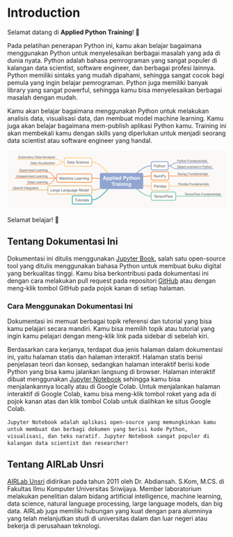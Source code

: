 # Introduction

Selamat datang di **Applied Python Training**! 👋

Pada pelatihan penerapan Python ini, kamu akan belajar bagaimana menggunakan Python untuk menyelesaikan berbagai masalah yang ada di dunia nyata. Python adalah bahasa pemrograman yang sangat populer di kalangan data scientist, software engineer, dan berbagai profesi lainnya. Python memiliki sintaks yang mudah dipahami, sehingga sangat cocok bagi pemula yang ingin belajar pemrograman. Python juga memiliki banyak library yang sangat powerful, sehingga kamu bisa menyelesaikan berbagai masalah dengan mudah.

Kamu akan belajar bagaimana menggunakan Python untuk melakukan analisis data, visualisasi data, dan membuat model machine learning. Kamu juga akan belajar bagaimana mem-publish aplikasi Python kamu. Training ini akan membekali kamu dengan skills yang diperlukan untuk menjadi seorang data scientist atau software engineer yang handal.

![Mind Map](./images/mindmap_training.png)

Selamat belajar! 🚀

## Tentang Dokumentasi Ini

Dokumentasi ini ditulis menggunakan [Jupyter Book](https://jupyterbook.org/), salah satu open-source tool yang ditulis menggunakan bahasa Python untuk membuat buku digital yang berkualitas tinggi. Kamu bisa berkontribusi pada dokumentasi ini dengan cara melakukan pull request pada repositori [GitHub](https://github.com/airlab-unsri/applied-python-training) atau dengan meng-klik tombol GitHub pada pojok kanan di setiap halaman.

### Cara Menggunakan Dokumentasi Ini

Dokumentasi ini memuat berbagai topik referensi dan tutorial yang bisa kamu pelajari secara mandiri. Kamu bisa memilih topik atau tutorial yang ingin kamu pelajari dengan meng-klik link pada sidebar di sebelah kiri.

Berdasarkan cara kerjanya, terdapat dua jenis halaman dalam dokumentasi ini, yaitu halaman statis dan halaman interaktif. Halaman statis berisi penjelasan teori dan konsep, sedangkan halaman interaktif berisi kode Python yang bisa kamu jalankan langsung di browser. Halaman interaktif dibuat menggunakan [Jupyter Notebook](https://jupyter.org/) sehingga kamu bisa menjalankannya locally atau di Google Colab. Untuk menjalankan halaman interaktif di Google Colab, kamu bisa meng-klik tombol roket yang ada di pojok kanan atas dan klik tombol Colab untuk dialihkan ke situs Google Colab.

```{note}
Jupyter Notebook adalah aplikasi open-source yang memungkinkan kamu untuk membuat dan berbagi dokumen yang berisi kode Python, visualisasi, dan teks naratif. Jupyter Notebook sangat populer di kalangan data scientist dan researcher!
```

## Tentang AIRLab Unsri

[AIRLab Unsri](https://airlab-unsri.github.io/) didirikan pada tahun 2011 oleh Dr. Abdiansah. S.Kom, M.CS. di Fakultas Ilmu Komputer Universitas Sriwijaya. Member laboratorium melakukan penelitian dalam bidang artificial intelligence, machine learning, data science, natural language processing, large language models, dan big data. AIRLab juga memiliki hubungan yang kuat dengan para alumninya yang telah melanjutkan studi di universitas dalam dan luar negeri atau bekerja di perusahaan teknologi.
